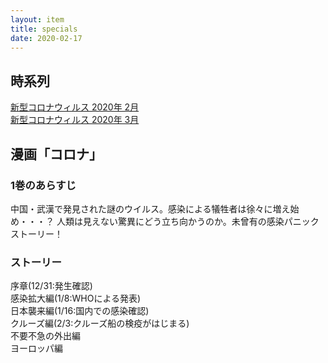 ```yaml
---
layout: item
title: specials
date: 2020-02-17
---
```


## 時系列

[新型コロナウィルス 2020年 2月](https://kidokun153.github.io/specials/covid-19/[2020-02]COVID-19.html)<br>
[新型コロナウィルス 2020年 3月](https://kidokun153.github.io/specials/covid-19/[2020-03]COVID-19.html)<br>

## 漫画「コロナ」
### 1巻のあらすじ
中国・武漢で発見された謎のウイルス。感染による犠牲者は徐々に増え始め・・・？ 人類は見えない驚異にどう立ち向かうのか。未曾有の感染パニックストーリー！
### ストーリー
序章(12/31:発生確認)<br>
感染拡大編(1/8:WHOによる発表)<br>
日本襲来編(1/16:国内での感染確認)<br>
クルーズ編(2/3:クルーズ船の検疫がはじまる)<br>
不要不急の外出編<br>
ヨーロッパ編<br>
